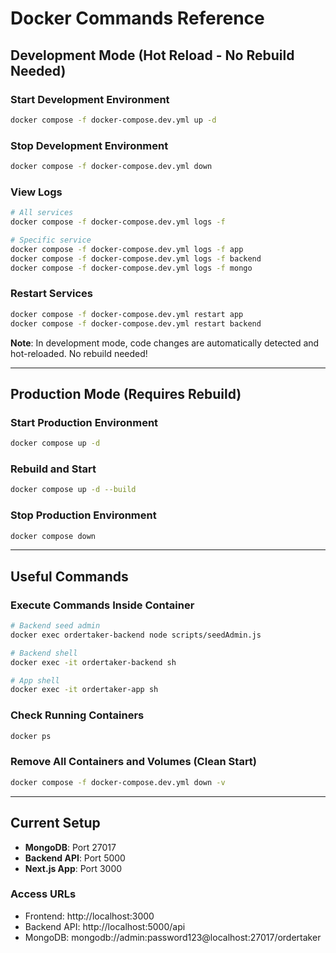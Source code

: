 # Docker Commands Reference

## Development Mode (Hot Reload - No Rebuild Needed)

### Start Development Environment
```bash
docker compose -f docker-compose.dev.yml up -d
```

### Stop Development Environment
```bash
docker compose -f docker-compose.dev.yml down
```

### View Logs
```bash
# All services
docker compose -f docker-compose.dev.yml logs -f

# Specific service
docker compose -f docker-compose.dev.yml logs -f app
docker compose -f docker-compose.dev.yml logs -f backend
docker compose -f docker-compose.dev.yml logs -f mongo
```

### Restart Services
```bash
docker compose -f docker-compose.dev.yml restart app
docker compose -f docker-compose.dev.yml restart backend
```

**Note**: In development mode, code changes are automatically detected and hot-reloaded. No rebuild needed!

---

## Production Mode (Requires Rebuild)

### Start Production Environment
```bash
docker compose up -d
```

### Rebuild and Start
```bash
docker compose up -d --build
```

### Stop Production Environment
```bash
docker compose down
```

---

## Useful Commands

### Execute Commands Inside Container
```bash
# Backend seed admin
docker exec ordertaker-backend node scripts/seedAdmin.js

# Backend shell
docker exec -it ordertaker-backend sh

# App shell
docker exec -it ordertaker-app sh
```

### Check Running Containers
```bash
docker ps
```

### Remove All Containers and Volumes (Clean Start)
```bash
docker compose -f docker-compose.dev.yml down -v
```

---

## Current Setup

- **MongoDB**: Port 27017
- **Backend API**: Port 5000
- **Next.js App**: Port 3000

### Access URLs
- Frontend: http://localhost:3000
- Backend API: http://localhost:5000/api
- MongoDB: mongodb://admin:password123@localhost:27017/ordertaker
